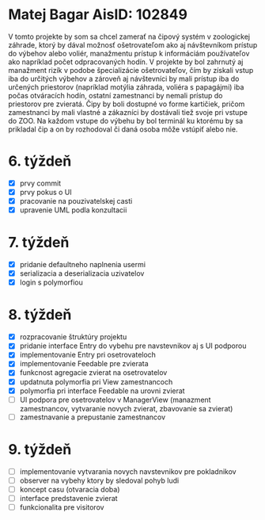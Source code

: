 # Matej Bagar AisID: 102849
V tomto projekte by som sa chcel zamerať na čipový systém v zoologickej záhrade, ktorý by dával možnosť ošetrovateľom ako aj návštevníkom prístup do výbehov alebo voliér, manažmentu prístup k informáciám používateľov ako napríklad počet odpracovaných hodín. V projekte by bol zahrnutý aj manažment rizík v podobe špecializácie ošetrovateľov, čím by získali vstup iba do určitých výbehov a zároveň aj návštevníci by mali prístup iba do určených priestorov (napríklad motýlia záhrada, voliéra s papagájmi) iba počas otváracích hodín, ostatní zamestnanci by nemali prístup do priestorov pre zvieratá. Čipy by boli dostupné vo forme kartičiek, pričom zamestnanci by mali vlastné a zákazníci by dostávali tiež svoje pri vstupe do ZOO. Na každom vstupe do výbehu by bol terminál ku ktorému by sa prikladal čip a on by rozhodoval či daná osoba môže vstúpiť alebo nie. 
# 6. týždeň
- [x] prvy commit
- [x] prvy pokus o UI
- [x] pracovanie na pouzivatelskej casti 
- [x] upravenie UML podla konzultacii
# 7. týždeň
- [x] pridanie defaultneho naplnenia usermi
- [x] serializacia a deserializacia uzivatelov
- [x] login s polymorfiou
# 8. týždeň
- [x] rozpracovanie štruktúry projektu
- [x] pridanie interface Entry do vybehu pre navstevnikov aj s UI podporou
- [x] implementovanie Entry pri osetrovateloch
- [x] implementovanie Feedable pre zvierata
- [x] funkcnost agregacie zvierat na osetrovatelov
- [x] updatnuta polymorfia pri View zamestnancoch 
- [x] polymorfia pri interface Feedable na urovni zvierat
- [ ] UI podpora pre osetrovatelov v ManagerView (manazment zamestnancov, vytvaranie novych zvierat, zbavovanie sa zvierat)
- [ ] zamestnavanie a prepustanie zamestnancov 
# 9. týždeň
- [ ] implementovanie vytvarania novych navstevnikov pre pokladnikov
- [ ] observer na vybehy ktory by sledoval pohyb ludi
- [ ] koncept casu (otvaracia doba)
- [ ] interface predstavenie zvierat
- [ ] funkcionalita pre visitorov